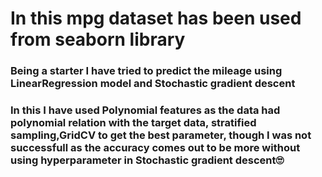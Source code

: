 <H1>In this mpg dataset has been used from seaborn library
  <h3>Being a starter I have tried to predict the mileage using LinearRegression model and Stochastic gradient descent 
  <h3>In this I have used Polynomial features as the data had polynomial relation with the target data, stratified sampling,GridCV to get the best parameter, though I was not           successfull as the accuracy comes out to be more without using hyperparameter in Stochastic gradient descent🙄
   
